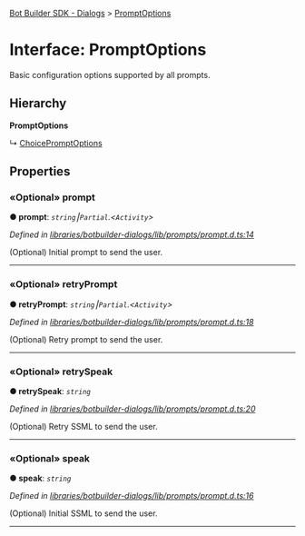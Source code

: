[Bot Builder SDK - Dialogs](../README.md) > [PromptOptions](../interfaces/botbuilder_dialogs.promptoptions.md)



# Interface: PromptOptions


Basic configuration options supported by all prompts.

## Hierarchy

**PromptOptions**

↳  [ChoicePromptOptions](botbuilder_dialogs.choicepromptoptions.md)









## Properties
<a id="prompt"></a>

### «Optional» prompt

**●  prompt**:  *`string`⎮`Partial`.<`Activity`>* 

*Defined in [libraries/botbuilder-dialogs/lib/prompts/prompt.d.ts:14](https://github.com/Microsoft/botbuilder-js/blob/f596b7c/libraries/botbuilder-dialogs/lib/prompts/prompt.d.ts#L14)*



(Optional) Initial prompt to send the user.




___

<a id="retryprompt"></a>

### «Optional» retryPrompt

**●  retryPrompt**:  *`string`⎮`Partial`.<`Activity`>* 

*Defined in [libraries/botbuilder-dialogs/lib/prompts/prompt.d.ts:18](https://github.com/Microsoft/botbuilder-js/blob/f596b7c/libraries/botbuilder-dialogs/lib/prompts/prompt.d.ts#L18)*



(Optional) Retry prompt to send the user.




___

<a id="retryspeak"></a>

### «Optional» retrySpeak

**●  retrySpeak**:  *`string`* 

*Defined in [libraries/botbuilder-dialogs/lib/prompts/prompt.d.ts:20](https://github.com/Microsoft/botbuilder-js/blob/f596b7c/libraries/botbuilder-dialogs/lib/prompts/prompt.d.ts#L20)*



(Optional) Retry SSML to send the user.




___

<a id="speak"></a>

### «Optional» speak

**●  speak**:  *`string`* 

*Defined in [libraries/botbuilder-dialogs/lib/prompts/prompt.d.ts:16](https://github.com/Microsoft/botbuilder-js/blob/f596b7c/libraries/botbuilder-dialogs/lib/prompts/prompt.d.ts#L16)*



(Optional) Initial SSML to send the user.




___


